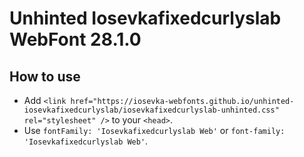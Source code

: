 # Unhinted Iosevkafixedcurlyslab WebFont 28.1.0

## How to use

- Add `<link href="https://iosevka-webfonts.github.io/unhinted-iosevkafixedcurlyslab/iosevkafixedcurlyslab-unhinted.css" rel="stylesheet" />` to your `<head>`.
- Use `fontFamily: 'Iosevkafixedcurlyslab Web'` or `font-family: 'Iosevkafixedcurlyslab Web'`.
